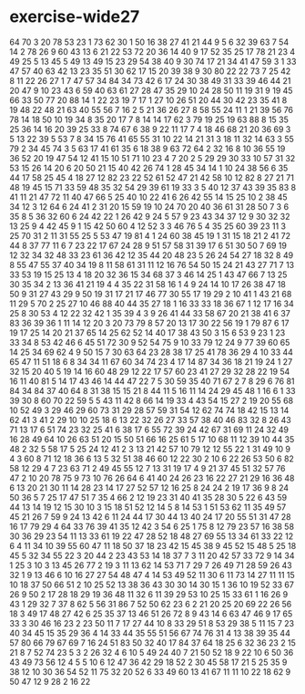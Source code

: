 # exercise-wide27
64
70
3
20
78
53
23
1
73
62
30
1
50
16
38
27
41
21
44
9
5
6
32
39
63
7
54
14
2
78
26
9
60
43
13
6
21
22
53
72
20
36
14
40
9
17
52
35
25
17
78
21
23
4
49
25
5
13
45
5
49
13
49
15
23
29
54
38
40
9
30
74
17
21
34
41
47
59
3
1
33
47
57
40
63
42
13
23
35
51
30
62
17
15
20
39
38
9
30
80
22
22
73
7
25
42
8
11
22
26
27
1
7
47
57
34
84
34
73
42
6
17
24
30
38
49
31
33
39
46
44
21
20
47
9
10
23
43
6
59
40
63
61
27
28
47
35
29
10
24
28
50
11
19
31
9
19
45
66
33
50
77
20
88
14
1
22
23
19
7
17
1
27
10
26
51
20
44
30
42
23
35
41
8
19
48
22
48
21
63
40
55
56
7
16
2
5
21
36
26
27
8
58
55
24
11
1
21
39
56
76
78
14
18
50
10
19
34
8
35
20
17
7
8
14
14
17
62
3
79
19
25
19
63
88
8
15
35
25
36
14
16
20
39
25
33
8
74
67
6
38
9
22
11
17
7
4
18
46
68
21
20
36
69
3
5
13
22
39
5
53
7
8
34
15
76
41
65
55
31
10
22
14
21
31
3
18
11
32
14
63
3
55
79
2
34
45
74
3
5
63
17
41
61
35
6
18
38
9
63
72
64
2
32
16
8
10
36
55
19
36
52
20
19
47
54
12
41
15
10
51
71
10
23
4
7
20
2
5
29
29
30
33
10
57
31
32
53
15
26
14
20
6
20
50
21
15
40
42
26
74
1
28
45
34
14
1
10
24
38
56
6
35
44
17
58
25
45
4
18
27
12
82
23
22
52
61
52
47
21
42
58
10
12
82
8
27
21
71
48
19
45
15
71
33
59
48
35
32
54
29
39
61
19
33
3
5
40
12
37
43
39
35
83
8
41
11
21
47
72
11
40
47
66
5
25
40
10
22
41
6
26
42
55
14
15
25
10
2
38
45
34
12
3
12
64
6
24
41
2
31
20
15
59
19
10
24
70
20
40
36
61
31
28
50
7
3
6
35
8
5
36
32
60
6
24
42
22
1
26
42
9
24
5
57
9
23
43
34
37
12
9
30
32
32
13
25
9
4
42
45
9
1
15
42
50
60
4
12
52
3
3
46
76
5
4
35
25
60
39
23
11
3
25
70
31
2
11
31
55
25
5
53
47
19
81
4
1
24
60
38
45
19
1
31
15
18
21
2
41
72
44
8
37
77
11
6
7
23
22
17
67
24
28
9
51
57
58
31
39
17
6
51
30
50
7
69
19
12
32
34
32
48
33
23
61
36
42
12
35
44
20
48
23
5
26
24
54
27
18
32
8
49
8
55
47
55
37
40
34
19
8
11
58
61
31
11
12
16
76
54
50
15
24
21
43
27
71
7
13
33
53
19
15
25
13
4
18
20
32
36
15
34
68
37
3
46
14
25
1
43
47
66
7
13
25
30
35
34
2
13
36
41
21
19
4
4
35
22
31
58
16
1
4
9
24
14
10
17
26
38
47
18
50
9
31
27
43
29
9
50
19
31
17
21
17
46
77
30
55
17
19
29
2
10
41
1
43
21
68
11
29
5
70
2
25
27
10
46
88
40
44
35
27
18
1
16
33
33
18
36
67
1
12
17
16
34
25
8
30
53
4
12
22
32
42
1
35
39
4
3
9
26
41
44
33
58
67
20
21
38
41
6
37
83
36
39
36
1
11
14
12
20
3
20
73
79
8
57
20
13
17
30
22
56
19
1
79
87
6
17
19
17
25
14
20
21
37
65
14
25
62
52
14
40
17
38
43
50
3
15
6
53
9
23
1
23
33
34
8
53
42
46
6
45
51
72
30
9
52
54
75
9
10
33
79
12
24
9
77
39
60
65
14
25
34
69
62
4
9
50
15
7
30
63
64
23
28
38
17
25
41
78
36
29
4
10
33
44
65
47
11
51
18
6
8
34
34
11
67
60
34
74
23
4
17
14
87
34
36
18
21
19
24
1
27
32
15
20
40
5
19
14
16
60
48
29
12
22
17
57
60
23
41
27
29
32
28
22
19
54
16
11
40
81
5
14
17
43
46
14
44
47
22
7
5
30
59
35
40
71
67
2
7
8
29
6
76
81
84
34
84
37
40
64
8
31
38
15
15
21
8
44
11
5
16
11
14
24
29
45
48
1
16
6
1
33
39
30
8
60
70
22
59
5
5
43
11
42
8
66
14
19
33
4
43
54
15
27
2
19
20
55
68
10
52
49
3
29
46
29
60
73
31
29
28
57
59
31
54
12
62
74
74
18
42
15
13
14
62
41
3
41
2
29
10
10
25
18
6
13
22
32
26
27
33
57
38
40
46
83
32
8
26
43
71
13
17
6
51
74
23
32
25
41
6
38
17
6
55
72
39
24
42
67
31
69
11
24
32
49
16
28
49
64
10
26
63
51
20
15
50
51
66
16
25
61
5
17
10
68
11
12
39
10
44
35
48
2
32
5
58
17
5
25
24
12
41
2
3
13
21
42
57
10
79
12
12
55
22
1
31
49
10
9
4
3
60
8
71
12
18
36
6
13
5
32
51
38
46
60
12
22
30
2
10
6
22
26
53
50
6
82
58
12
29
4
7
23
63
71
2
49
45
55
12
7
13
31
19
17
4
9
21
37
45
51
32
57
76
47
2
10
20
78
75
9
73
10
76
26
64
6
41
40
24
26
23
16
22
27
21
29
16
36
48
6
13
20
21
30
11
14
28
23
14
17
27
52
57
12
16
25
8
24
24
2
19
17
36
9
8
24
50
36
5
7
25
17
47
51
7
35
4
66
2
12
19
23
31
40
41
35
28
30
5
22
6
43
59
44
13
14
19
12
15
30
10
3
15
18
51
52
12
14
5
8
14
53
1
51
53
62
11
35
49
57
45
21
26
7
59
9
24
13
42
6
11
24
44
17
30
44
13
40
24
17
20
55
51
31
47
28
16
17
79
29
4
64
33
76
39
41
35
12
42
3
54
6
25
1
75
8
12
79
23
57
16
38
58
30
36
29
23
54
11
13
33
61
19
22
47
28
52
18
48
27
69
55
13
34
61
33
22
12
6
4
11
34
10
39
55
60
47
11
18
50
37
18
23
42
15
45
38
9
45
52
15
48
5
25
18
45
5
32
34
55
22
3
20
44
2
23
43
53
14
18
37
7
3
11
20
42
57
33
72
9
14
34
1
25
3
10
3
13
45
26
77
2
19
3
11
13
62
14
53
71
7
29
7
26
49
71
28
59
26
43
32
1
9
13
46
6
10
16
27
27
54
48
47
4
14
53
49
52
11
30
6
11
73
14
27
11
11
15
10
18
37
50
66
51
2
10
25
52
13
38
36
43
30
30
14
30
15
1
36
10
19
52
33
67
26
9
50
2
17
28
18
29
19
36
48
11
32
6
11
39
29
53
10
25
15
33
61
1
16
26
9
43
1
29
32
7
37
8
62
5
56
31
86
7
52
50
62
23
6
2
21
20
25
20
69
22
26
56
18
3
49
17
48
27
42
6
25
35
37
13
46
51
26
72
8
9
43
14
6
63
47
46
9
17
65
33
3
30
46
16
23
2
23
50
11
7
17
27
44
10
8
33
29
51
8
53
29
38
5
11
15
7
23
40
34
45
15
35
29
36
4
14
33
44
35
55
51
56
67
74
76
31
4
13
38
39
35
44
57
80
66
79
67
69
7
16
24
51
83
50
32
40
17
84
37
64
18
25
6
32
36
23
2
15
21
8
7
52
74
23
5
3
2
26
32
4
6
10
5
49
24
40
7
21
50
52
18
9
22
10
6
50
36
43
49
73
56
12
4
5
5
10
6
12
47
36
42
29
18
52
2
30
45
58
17
21
5
25
35
9
38
12
10
30
36
54
52
11
75
32
20
52
6
33
49
60
13
41
67
11
11
10
22
18
62
9
50
47
12
9
28
2
16
22
